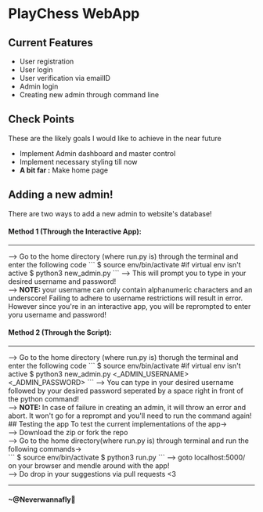 # PlayChess WebApp

## Current Features
<ul>
    <li>User registration</li>
    <li>User login</li>
    <li>User verification via emailID</li>
    <li>Admin login</li>
    <li>Creating new admin through command line
</ul>

## Check Points
These are the likely goals I would like to achieve in the near future
<ul>
    <li>Implement Admin dashboard and master control</li>
    <li>Implement necessary styling till now</li>
    <li><strong>A bit far :</strong> Make home page</li>
</ul>

## Adding a new admin!
There are two ways to add a new admin to website's database!
#### Method 1 (Through the Interactive App): 
<hr></hr>
--> Go to the home directory (where run.py is) through the terminal and enter the following code
```
$ source env/bin/activate #if virtual env isn't active
$ python3 new_admin.py
```
--> This will prompt you to type in your desired username and password!<br>
--> <strong>NOTE: </strong>your username can only contain alphanumeric characters and an underscore! Failing to adhere to username restrictions will result in error. However since you're in an interactive app, you will be reprompted to enter yoru username and password!

#### Method 2 (Through the Script):
<hr></hr>
--> Go to the home directory (where run.py is) thorugh the terminal and enter the following code
```
$ source env/bin/activate #if virtual env isn't active
$ python3 new_admin.py <_ADMIN_USERNAME> <_ADMIN_PASSWORD>
```
--> You can type in your desired username followed by your desired password seperated by a space right in front of the python command!<br>
--> <strong>NOTE: </strong>In case of failure in creating an admin, it will throw an error and abort. It won't go for a reprompt and you'll need to run the command again!
## Testing the app
To test the current implementations of the app-><br>
--> Download the zip or fork the repo<br>
--> Go to the home directory(where run.py is) through terminal and run the following commands-><br>
```
$ source env/bin/activate
$ python3 run.py
```
--> goto localhost:5000/ on your browser and mendle around with the app!<br>
--> Do drop in your suggestions via pull requests <3 <br>

<hr></hr>

#### ~@Neverwannafly
